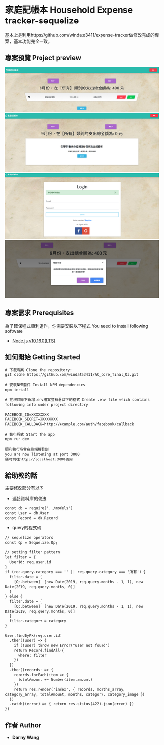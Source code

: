 # 家庭記帳本 Household Expense tracker-sequelize

基本上是利用https://github.com/windate3411/expense-tracker做修改完成的專案，基本功能完全一致。

## 專案預覽 Project preview

![image](https://github.com/windate3411/AC_core_final_Q3/blob/master/result1.PNG)
![image](https://github.com/windate3411/AC_core_final_Q3/blob/master/result2.PNG)
![image](https://github.com/windate3411/AC_core_final_Q3/blob/master/result3.PNG)
![image](https://github.com/windate3411/AC_core_final_Q3/blob/master/result4.PNG)

## 專案需求 Prerequisites

為了確保程式順利運作，你需要安裝以下程式 You need to install following software 

+ [Node.js v10.16.0(LTS)](https://nodejs.org/en/)

## 如何開始 Getting Started
```
# 下載專案 Clone the repository:
git clone https://github.com/windate3411/AC_core_final_Q3.git

# 安裝NPM套件 Install NPM dependencies
npm install

# 在根目錄下新增.env檔案並有著以下的格式 Create .env file which contains following info under project directory 

FACEBOOK_ID=XXXXXXXX
FACEBOOK_SECRET=XXXXXXXX
FACEBOOK_CALLBACK=http://example.com/auth/facebook/callback

# 執行程式 Start the app
npm run dev

順利執行時會在終端機看到
you are now listening at port 3000
便可前往http://localhost:3000使用
```

## 給助教的話

主要修改部分有以下

+ 連接資料庫的做法
```
const db = require('../models')
const User = db.User
const Record = db.Record
```
+ query的程式碼
```
// sequelize operators
const Op = Sequelize.Op;

// setting filter pattern
let filter = {
  UserId: req.user.id
}
if (req.query.category === '' || req.query.category === '所有') {
  filter.date = {
    [Op.between]: [new Date(2019, req.query.months - 1, 1), new Date(2019, req.query.months, 0)]
  }
} else {
  filter.date = {
    [Op.between]: [new Date(2019, req.query.months - 1, 1), new Date(2019, req.query.months, 0)]
  }
  filter.category = category
}

User.findByPk(req.user.id)
  .then((user) => {
    if (!user) throw new Error("user not found")
    return Record.findAll({
      where: filter
    })
  })
  .then((records) => {
    records.forEach(item => {
      totalAmount += Number(item.amount)
    })
    return res.render('index', { records, months_array, category_array, totalAmount, months, category, category_image })
  })
  .catch((error) => { return res.status(422).json(error) })
})
```
## 作者 Author

* **Danny Wang** 



 
 
 
 
 